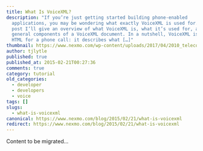 ```yaml
---
title: What Is VoiceXML?
description: "If you’re just getting started building phone-enabled
  applications, you may be wondering what exactly VoiceXML is used for. In this
  post I’ll give an overview of what VoiceXML is, what it’s used for, and the
  general components of a VoiceXML document. In a nutshell, VoiceXML is like
  HTML for a phone call: it describes what […]"
thumbnail: https://www.nexmo.com/wp-content/uploads/2017/04/2010_telecomAPI.jpg
author: tjlytle
published: true
published_at: 2015-02-21T00:27:36
comments: true
category: tutorial
old_categories:
  - developer
  - developers
  - voice
tags: []
slugs:
  - what-is-voicexml
canonical: https://www.nexmo.com/blog/2015/02/21/what-is-voicexml
redirect: https://www.nexmo.com/blog/2015/02/21/what-is-voicexml
---
```

Content to be migrated...